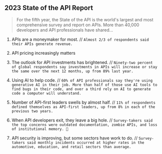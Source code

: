 ## 2023 State of the API Report

> For the fifth year, the State of the API is the world's largest and most comprehensive survey and report on APIs. More than 40,000 developers and API professionals have shared...

1. APIs are a moneymaker for most. // `Almost 2/3 of respondents said their APIs generate revenue.`

2. API pricing increasingly matters

3. The outlook for API investments has brightened. // `Ninety-two percent of global respondents say investments in APIs will increase or stay the same over the next 12 months, up from 89% last year.`

4. Using AI to help code. // `60% of API professionals say they're using generative AI in their job. More than half of those use AI tools to find bugs in their code, and over a third rely on AI to generate code a computer will understand.`

5. Number of API-first leaders swells by almost half. // `11% of respondents defined themselves as API-first leaders, up from 8% in each of the previous two years.`

6. When API developers exit, they leave a big hole. // `Survey-takers said the top concerns were outdated documentation, zombie APIs, and loss of institutional memory. 🧟 `

7. API security is improving, but some sectors have work to do. // `Survey-takers said monthly incidents occurred at higher rates in the automotive, education, and retail sectors than average.`
